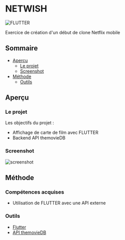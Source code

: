 # NETWISH

![FLUTTER](https://img.shields.io/badge/Flutter-02569B?style=for-the-badge&logo=flutter&logoColor=white)


Exercice de création d'un début de clone Netflix mobile

## Sommaire

- [Aperçu](#aperçu)
  - [Le projet](#le-projet)
  - [Screenshot](#screenshot)
- [Méthode](#méthode)
  - [Outils](#outils)

## Aperçu

### Le projet

Les objectifs du projet :

- Affichage de carte de film avec FLUTTER
- Backend API themovieDB

### Screenshot

![screenshot](/screen2.gif)


## Méthode

### Compétences acquises

- Utilisation de FLUTTER avec une API externe

### Outils

- [Flutter](https://flutter.dev/)
- [API themovieDB](https://developer.themoviedb.org/reference/intro/getting-started)
